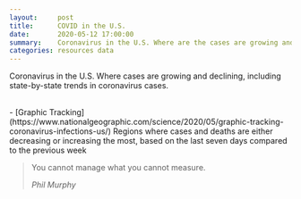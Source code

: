 ```yaml
---
layout:     post
title:      COVID in the U.S.
date:       2020-05-12 17:00:00
summary:    Coronavirus in the U.S. Where are the cases are growing and declining
categories: resources data
---
```



Coronavirus in the U.S. Where cases are growing and declining, including state-by-state trends in coronavirus cases.

<br>
- [Graphic Tracking](https://www.nationalgeographic.com/science/2020/05/graphic-tracking-coronavirus-infections-us/) Regions where cases and deaths are either decreasing or increasing the most, based on the last seven days compared to the previous week
<br>

<blockquote>
  <p>
  You cannot manage what you cannot measure.
  </p>
  <footer><cite title="Phil Murphy">Phil Murphy</cite></footer>
</blockquote>
